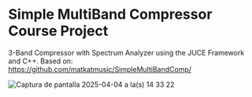 # Simple MultiBand Compressor Course Project

3-Band Compressor with Spectrum Analyzer using the JUCE Framework and C++. Based on: https://github.com/matkatmusic/SimpleMultiBandComp/

![Captura de pantalla 2025-04-04 a la(s) 14 33 22](https://github.com/user-attachments/assets/791638ab-eeb3-4b56-bb2c-d37a33cbc071)

